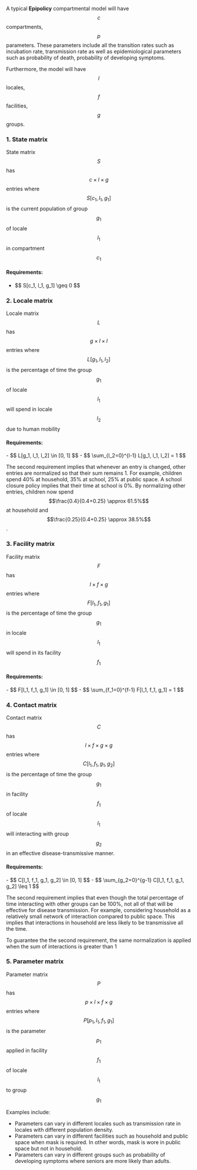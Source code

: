 A typical **Epipolicy** compartmental model will have $$c$$ compartments, $$p$$ parameters. These parameters include all the transition rates such as incubation rate, transmission rate as well as epidemiological parameters such as probability of death, probability of developing symptoms.

Furthermore, the model will have $$l$$ locales, $$f$$ facilities, $$g$$ groups.

### 1. State matrix

State matrix $$S$$ has $$c \times l \times g$$ entries where $$S[c_1, l_1, g_1]$$ is the current population of group $$g_1$$ of locale $$l_1$$ in compartment $$c_1$$


#### Requirements:

- <div class="left-formula">$$ S[c_1, l_1, g_1] \geq 0 $$</div>

### 2. Locale matrix

Locale matrix $$L$$ has $$g \times l \times l$$ entries where $$L[g_1, l_1, l_2]$$ is the percentage of time the group $$g_1$$ of locale $$l_1$$ will spend in locale $$l_2$$ due to human mobility

#### Requirements:

<div class="left-formula" markdown="1">
- $$ L[g_1, l_1, l_2] \in [0, 1] $$
- $$ \sum_{l_2=0}^{l-1} L[g_1, l_1, l_2] = 1 $$
</div>

The second requirement implies that whenever an entry is changed, other entries are normalized so that their sum remains 1. For example, children spend 40% at household, 35% at school, 25% at public space. A school closure policy implies that their time at school is 0%. By normalizing other entries, children now spend $$\frac{0.4}{0.4+0.25} \approx 61.5%$$ at household and $$\frac{0.25}{0.4+0.25} \approx 38.5%$$.

### 3. Facility matrix

Facility matrix $$F$$ has $$l \times f \times g$$ entries where $$F[l_1, f_1, g_1]$$ is the percentage of time the group $$g_1$$ in locale $$l_1$$ will spend in its facility $$f_1$$

#### Requirements:

<div class="left-formula" markdown="1">
- $$ F[l_1, f_1, g_1] \in [0, 1] $$
- $$ \sum_{f_1=0}^{f-1} F[l_1, f_1, g_1] = 1 $$
</div>

### 4. Contact matrix

Contact matrix $$C$$ has $$l \times f \times g \times g$$ entries where $$C[l_1, f_1, g_1, g_2]$$ is the percentage of time the group $$g_1$$ in facility $$f_1$$ of locale $$l_1$$ will interacting with group $$g_2$$ in an effective disease-transmissive manner.

#### Requirements:

<div class="left-formula" markdown="1">
- $$ C[l_1, f_1, g_1, g_2] \in [0, 1] $$
- $$ \sum_{g_2=0}^{g-1} C[l_1, f_1, g_1, g_2] \leq 1 $$
</div>

The second requirement implies that even though the total percentage of time interacting with other groups can be 100%, not all of that will be effective for disease transmission. For example, considering household as a relatively small network of interaction compared to public space. This implies that interactions in household are less likely to be transmissive all the time.

To guarantee the the second requirement, the same normalization is applied when the sum of interactions is greater than 1

### 5. Parameter matrix

Parameter matrix $$P$$ has $$p \times l \times f \times g$$ entries where $$P[p_1, l_1, f_1, g_1]$$ is the parameter $$p_1$$ applied in facility $$f_1$$ of locale $$l_1$$ to group $$g_1$$

Examples include:
- Parameters can vary in different locales such as transmission rate in locales with different population density.
- Parameters can vary in different facilities such as household and public space when mask is required. In other words, mask is wore in public space but not in household.
- Parameters can vary in different groups such as probability of developing symptoms where seniors are more likely than adults.
